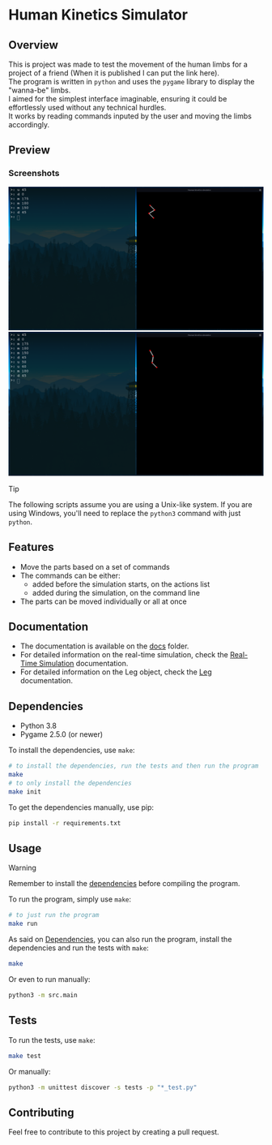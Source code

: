 # Human Kinetics Simulator

## Overview
This is project was made to test the movement of the human limbs
for a project of a friend (When it is published I can put the link here).  
The program is written in `python` and uses the `pygame` library to display the "wanna-be" limbs.  
I aimed for the simplest interface imaginable, ensuring it could be effortlessly used without any technical hurdles.  
It works by reading commands inputed by the user and moving the limbs accordingly.

## Preview

### Screenshots
![Screenshot 1](docs/assets/image1.png)
![Screenshot 2](docs/assets/image2.png)

> [!TIP]  
> The following scripts assume you are using a Unix-like system.
If you are using Windows, you'll need to replace the `python3` command with just `python`.

## Features
- Move the parts based on a set of commands
- The commands can be either:
  - added before the simulation starts, on the actions list
  - added during the simulation, on the command line
- The parts can be moved individually or all at once

## Documentation
- The documentation is available on the [docs](docs) folder.  
- For detailed information on the real-time simulation, check the [Real-Time Simulation](docs/real_time_simulation.md) documentation.  
- For detailed information on the Leg object, check the [Leg](docs/leg.md) documentation.

## Dependencies
- Python 3.8
- Pygame 2.5.0 (or newer)

To install the dependencies, use `make`:
```bash
# to install the dependencies, run the tests and then run the program
make
# to only install the dependencies
make init
```

To get the dependencies manually, use pip:
```bash
pip install -r requirements.txt
```

## Usage

> [!WARNING]  
> Remember to install the [dependencies](#dependencies) before compiling the program.

To run the program, simply use `make`:
```bash
# to just run the program
make run
```
As said on [Dependencies](#dependencies), you can also run the program, install the dependencies and run the tests with `make`:
```bash
make
```
Or even to run manually:
```bash
python3 -m src.main
```

## Tests
To run the tests, use `make`:
```bash
make test
```
Or manually:
```bash
python3 -m unittest discover -s tests -p "*_test.py"
```

## Contributing
Feel free to contribute to this project by creating a pull request.


